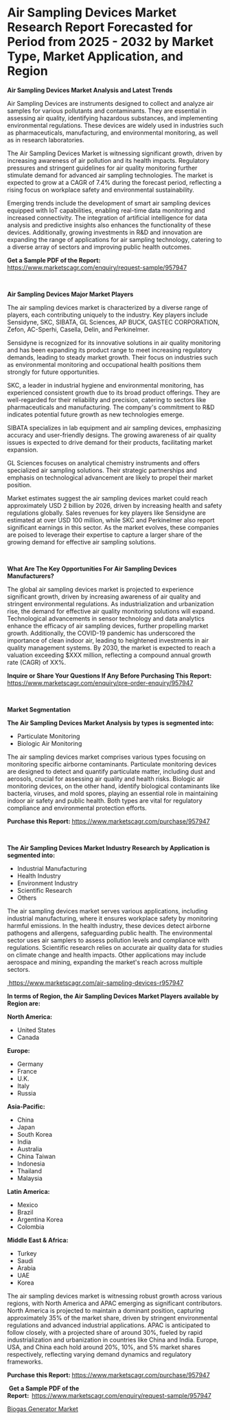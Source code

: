 <p><h1>Air Sampling Devices Market Research Report Forecasted for Period from 2025 -  2032 by Market Type, Market Application, and Region</h1></p><p><strong>Air Sampling Devices Market Analysis and Latest Trends</strong></p>
<p><p>Air Sampling Devices are instruments designed to collect and analyze air samples for various pollutants and contaminants. They are essential in assessing air quality, identifying hazardous substances, and implementing environmental regulations. These devices are widely used in industries such as pharmaceuticals, manufacturing, and environmental monitoring, as well as in research laboratories.</p><p>The Air Sampling Devices Market is witnessing significant growth, driven by increasing awareness of air pollution and its health impacts. Regulatory pressures and stringent guidelines for air quality monitoring further stimulate demand for advanced air sampling technologies. The market is expected to grow at a CAGR of 7.4% during the forecast period, reflecting a rising focus on workplace safety and environmental sustainability. </p><p>Emerging trends include the development of smart air sampling devices equipped with IoT capabilities, enabling real-time data monitoring and increased connectivity. The integration of artificial intelligence for data analysis and predictive insights also enhances the functionality of these devices. Additionally, growing investments in R&D and innovation are expanding the range of applications for air sampling technology, catering to a diverse array of sectors and improving public health outcomes.</p></p>
<p><strong>Get a Sample PDF of the Report:&nbsp;</strong> <a href="https://www.marketscagr.com/enquiry/request-sample/957947?utm_campaign=2326&utm_medium=2&utm_source=Github&utm_content=ia&utm_term=21022025&utm_id=air-sampling-devices">https://www.marketscagr.com/enquiry/request-sample/957947</a></p>
<p>&nbsp;</p>
<p><strong>Air Sampling Devices Major Market Players</strong></p>
<p><p>The air sampling devices market is characterized by a diverse range of players, each contributing uniquely to the industry. Key players include Sensidyne, SKC, SIBATA, GL Sciences, AP BUCK, GASTEC CORPORATION, Zefon, AC-Sperhi, Casella, Delin, and Perkinelmer.</p><p>Sensidyne is recognized for its innovative solutions in air quality monitoring and has been expanding its product range to meet increasing regulatory demands, leading to steady market growth. Their focus on industries such as environmental monitoring and occupational health positions them strongly for future opportunities.</p><p>SKC, a leader in industrial hygiene and environmental monitoring, has experienced consistent growth due to its broad product offerings. They are well-regarded for their reliability and precision, catering to sectors like pharmaceuticals and manufacturing. The company's commitment to R&D indicates potential future growth as new technologies emerge.</p><p>SIBATA specializes in lab equipment and air sampling devices, emphasizing accuracy and user-friendly designs. The growing awareness of air quality issues is expected to drive demand for their products, facilitating market expansion.</p><p>GL Sciences focuses on analytical chemistry instruments and offers specialized air sampling solutions. Their strategic partnerships and emphasis on technological advancement are likely to propel their market position.</p><p>Market estimates suggest the air sampling devices market could reach approximately USD 2 billion by 2026, driven by increasing health and safety regulations globally. Sales revenues for key players like Sensidyne are estimated at over USD 100 million, while SKC and Perkinelmer also report significant earnings in this sector. As the market evolves, these companies are poised to leverage their expertise to capture a larger share of the growing demand for effective air sampling solutions.</p></p>
<p>&nbsp;</p>
<p><strong>What Are The Key Opportunities For Air Sampling Devices Manufacturers?</strong></p>
<p><p>The global air sampling devices market is projected to experience significant growth, driven by increasing awareness of air quality and stringent environmental regulations. As industrialization and urbanization rise, the demand for effective air quality monitoring solutions will expand. Technological advancements in sensor technology and data analytics enhance the efficacy of air sampling devices, further propelling market growth. Additionally, the COVID-19 pandemic has underscored the importance of clean indoor air, leading to heightened investments in air quality management systems. By 2030, the market is expected to reach a valuation exceeding $XXX million, reflecting a compound annual growth rate (CAGR) of XX%.</p></p>
<p><strong>Inquire or Share Your Questions If Any Before Purchasing This Report:</strong> <a href="https://www.marketscagr.com/enquiry/pre-order-enquiry/957947?utm_campaign=2326&utm_medium=2&utm_source=Github&utm_content=ia&utm_term=21022025&utm_id=air-sampling-devices">https://www.marketscagr.com/enquiry/pre-order-enquiry/957947</a></p>
<p>&nbsp;</p>
<p><strong>Market Segmentation</strong></p>
<p><strong>The Air Sampling Devices Market Analysis by types is segmented into:</strong></p>
<p><ul><li>Particulate Monitoring</li><li>Biologic Air Monitoring</li></ul></p>
<p><p>The air sampling devices market comprises various types focusing on monitoring specific airborne contaminants. Particulate monitoring devices are designed to detect and quantify particulate matter, including dust and aerosols, crucial for assessing air quality and health risks. Biologic air monitoring devices, on the other hand, identify biological contaminants like bacteria, viruses, and mold spores, playing an essential role in maintaining indoor air safety and public health. Both types are vital for regulatory compliance and environmental protection efforts.</p></p>
<p><strong>Purchase this Report:&nbsp;</strong><a href="https://www.marketscagr.com/purchase/957947?utm_campaign=2326&utm_medium=2&utm_source=Github&utm_content=ia&utm_term=21022025&utm_id=air-sampling-devices">https://www.marketscagr.com/purchase/957947</a></p>
<p>&nbsp;</p>
<p><strong>The Air Sampling Devices Market Industry Research by Application is segmented into:</strong></p>
<p><ul><li>Industrial Manufacturing</li><li>Health Industry</li><li>Environment Industry</li><li>Scientific Research</li><li>Others</li></ul></p>
<p><p>The air sampling devices market serves various applications, including industrial manufacturing, where it ensures workplace safety by monitoring harmful emissions. In the health industry, these devices detect airborne pathogens and allergens, safeguarding public health. The environmental sector uses air samplers to assess pollution levels and compliance with regulations. Scientific research relies on accurate air quality data for studies on climate change and health impacts. Other applications may include aerospace and mining, expanding the market's reach across multiple sectors.</p></p>
<p><a href="https://www.marketscagr.com/air-sampling-devices-r957947?utm_campaign=2326&utm_medium=2&utm_source=Github&utm_content=ia&utm_term=21022025&utm_id=air-sampling-devices">&nbsp;https://www.marketscagr.com/air-sampling-devices-r957947</a></p>
<p><strong>In terms of Region, the Air Sampling Devices Market Players available by Region are:</strong></p>
<p>
    <p> <strong> North America: </strong>
        <ul>
            <li>United States</li>
            <li>Canada</li>
        </ul>
        </p> 
    <p> <strong> Europe: </strong>
        <ul>
            <li>Germany</li>
            <li>France</li>
            <li>U.K.</li>
            <li>Italy</li>
            <li>Russia</li>
        </ul>
        </p> 
    <p> <strong> Asia-Pacific: </strong>
        <ul>
            <li>China</li>
            <li>Japan</li>
            <li>South Korea</li>
            <li>India</li>
            <li>Australia</li>
            <li>China Taiwan</li>
            <li>Indonesia</li>
            <li>Thailand</li>
            <li>Malaysia</li>
        </ul>
        </p> 
    <p> <strong> Latin America: </strong>
        <ul>
            <li>Mexico</li>
            <li>Brazil</li>
            <li>Argentina Korea</li>
            <li>Colombia</li>
        </ul>
        </p> 
    <p> <strong> Middle East & Africa: </strong>
        <ul>
            <li>Turkey</li>
            <li>Saudi</li>
            <li>Arabia</li>
            <li>UAE</li>
            <li>Korea</li>
        </ul>
    </p>
    </p>
<p><p>The air sampling devices market is witnessing robust growth across various regions, with North America and APAC emerging as significant contributors. North America is projected to maintain a dominant position, capturing approximately 35% of the market share, driven by stringent environmental regulations and advanced industrial applications. APAC is anticipated to follow closely, with a projected share of around 30%, fueled by rapid industrialization and urbanization in countries like China and India. Europe, USA, and China each hold around 20%, 10%, and 5% market shares respectively, reflecting varying demand dynamics and regulatory frameworks.</p></p>
<p><strong>Purchase this Report: </strong><a href="https://www.marketscagr.com/purchase/957947?utm_campaign=2326&utm_medium=2&utm_source=Github&utm_content=ia&utm_term=21022025&utm_id=air-sampling-devices">https://www.marketscagr.com/purchase/957947</a></p>
<p>&nbsp;<strong>Get a Sample PDF of the Report:&nbsp;&nbsp;</strong><a href="https://www.marketscagr.com/enquiry/request-sample/957947?utm_campaign=2326&utm_medium=2&utm_source=Github&utm_content=ia&utm_term=21022025&utm_id=air-sampling-devices">https://www.marketscagr.com/enquiry/request-sample/957947</a></p>
<p><strong></strong></p>
<p><p><a href="https://github.com/pinzinyaah/Market-Research-Report-List-1/blob/main/biogas-generator-market.md?utm_campaign=2326&utm_medium=2&utm_source=Github&utm_content=ia&utm_term=21022025&utm_id=air-sampling-devices">Biogas Generator Market</a></p></p>